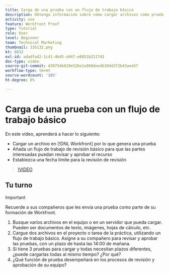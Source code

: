 ```yaml
---
title: Carga de una prueba con un flujo de trabajo básico
description: Obtenga información sobre cómo cargar archivos como pruebas, añadir un flujo de trabajo de prueba básico para la revisión y aprobación de las partes interesadas y establecer plazos para la revisión de pruebas en [!DNL Workfront].
activity: use
feature: Workfront Proof
type: Tutorial
role: User
level: Beginner
team: Technical Marketing
thumbnail: 335132.png
kt: 8832
exl-id: adadfa42-1c41-4b45-a947-e0851b3117d3
doc-type: video
source-git-commit: d39754b619e526e1a869deedb38dd2f2b43aee57
workflow-type: tm+mt
source-wordcount: '183'
ht-degree: 0%

---
```


# Carga de una prueba con un flujo de trabajo básico

En este vídeo, aprenderá a hacer lo siguiente:

* Cargar un archivo en [!DNL Workfront] por lo que genera una prueba
* Añada un flujo de trabajo de revisión básico para que las partes interesadas puedan revisar y aprobar el recurso
* Establezca una fecha límite para la revisión de revisión

>[!VIDEO](https://video.tv.adobe.com/v/335132/?quality=12)

## Tu turno

>[!IMPORTANT]
>
>Recuerde a sus compañeros que les envía una prueba como parte de su formación de Workfront.


1. Busque varios archivos en el equipo o en un servidor que pueda cargar. Pueden ser documentos de texto, imágenes, hojas de cálculo, etc.
1. Cargue dos archivos en el proyecto o tarea de la práctica, utilizando un flujo de trabajo básico. Asigne a su compañero para revisar y aprobar las pruebas, con un plazo de hasta las 14:00 de mañana.
1. Si tiene 3 pruebas para cargar y todas necesitan plazos diferentes, ¿puede cargarlas todas al mismo tiempo? ¿Por qué?
1. ¿Qué función de prueba desempeñará en los procesos de revisión y aprobación de su equipo?

<!--
## Learn more
* Supported proofing file types
* Configure a proof
-->

<!--
## Guides
* Plan a basic workflow worksheet
* Upload proofs in Workfront
-->
